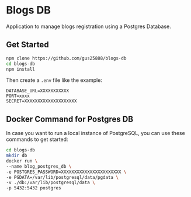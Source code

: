# Blogs DB

Application to manage blogs registration using a Postgres Database.

## Get Started

```sh
npm clone https://github.com/gus25888/blogs-db
cd blogs-db
npm install
```

Then create a `.env` file like the example:

```.env
DATABASE_URL=XXXXXXXXXXX
PORT=xxxx
SECRET=XXXXXXXXXXXXXXXXXXXX
```

## Docker Command for Postgres DB

In case you want to run a local instance of PostgreSQL, you can use these commands to get started:

```sh
cd blogs-db
mkdir db
docker run \
--name blog_postgres_db \
-e POSTGRES_PASSWORD=XXXXXXXXXXXXXXXXXXXXXXX \
-e PGDATA=/var/lib/postgresql/data/pgdata \
-v ./db:/var/lib/postgresql/data \
-p 5432:5432 postgres
```
